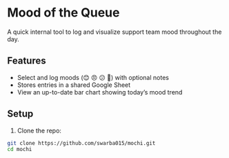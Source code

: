# Mood of the Queue

A quick internal tool to log and visualize support team mood throughout the day.

## Features

- Select and log moods (😊 😠 😕 🎉) with optional notes
- Stores entries in a shared Google Sheet
- View an up-to-date bar chart showing today’s mood trend

## Setup

1. Clone the repo:

```bash
git clone https://github.com/swarba015/mochi.git
cd mochi
